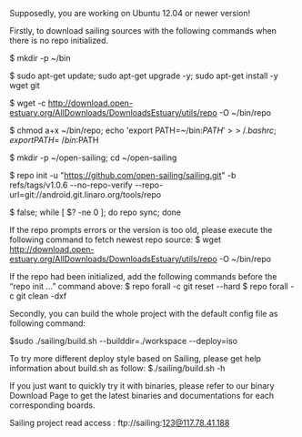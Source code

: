 Supposedly, you are working on Ubuntu 12.04 or newer version!

Firstly, to download sailing sources with the following commands when there is no repo initialized.

$ mkdir -p ~/bin

$ sudo apt-get update; sudo apt-get upgrade -y; sudo apt-get install -y wget git

$ wget -c http://download.open-estuary.org/AllDownloads/DownloadsEstuary/utils/repo -O ~/bin/repo

$ chmod a+x ~/bin/repo; echo 'export PATH=~/bin:$PATH' >> ~/.bashrc; export PATH=~/bin:$PATH

$ mkdir -p ~/open-sailing; cd ~/open-sailing

$ repo init -u "https://github.com/open-sailing/sailing.git" -b refs/tags/v1.0.6 --no-repo-verify --repo-url=git://android.git.linaro.org/tools/repo

$ false; while [ $? -ne 0 ]; do repo sync; done

If the repo prompts errors or the version is too old, please execute the following command to fetch newest repo source:
$ wget http://download.open-estuary.org/AllDownloads/DownloadsEstuary/utils/repo -O ~/bin/repo

If the repo had been initialized,  add the following commands before the “repo init …” command above:
$ repo forall -c git reset --hard
$ repo forall -c git clean -dxf

Secondly, you can build the whole project with the default config file as following command:

$sudo ./sailing/build.sh --builddir=./workspace --deploy=iso

To try more different deploy style based on Sailing, please get help information about build.sh as follow:
$./sailing/build.sh -h

If you just want to quickly try it with binaries, please refer to our binary Download Page to get the latest binaries and documentations for each corresponding boards.

Sailing project read access : ftp://sailing:123@117.78.41.188
